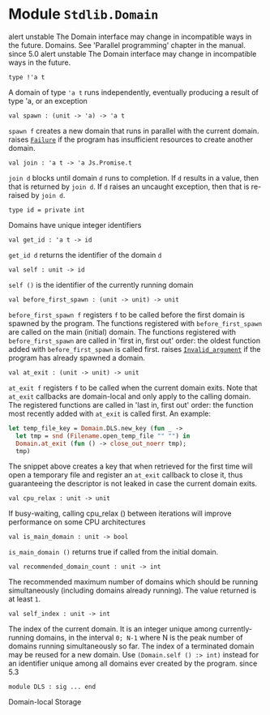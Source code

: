 # Module `Stdlib.Domain`
alert unstable The Domain interface may change in incompatible ways in the future.
Domains.
See 'Parallel programming' chapter in the manual.
since 5.0
alert unstable The Domain interface may change in incompatible ways in the future.
```
type !'a t
```
A domain of type `'a t` runs independently, eventually producing a result of type 'a, or an exception
```
val spawn : (unit -> 'a) -> 'a t
```
`spawn f` creates a new domain that runs in parallel with the current domain.
raises [`Failure`](./Stdlib.md#exception-Failure) if the program has insufficient resources to create another domain.
```
val join : 'a t -> 'a Js.Promise.t
```
`join d` blocks until domain `d` runs to completion. If `d` results in a value, then that is returned by `join d`. If `d` raises an uncaught exception, then that is re-raised by `join d`.
```
type id = private int
```
Domains have unique integer identifiers
```
val get_id : 'a t -> id
```
`get_id d` returns the identifier of the domain `d`
```
val self : unit -> id
```
`self ()` is the identifier of the currently running domain
```
val before_first_spawn : (unit -> unit) -> unit
```
`before_first_spawn f` registers `f` to be called before the first domain is spawned by the program. The functions registered with `before_first_spawn` are called on the main (initial) domain. The functions registered with `before_first_spawn` are called in 'first in, first out' order: the oldest function added with `before_first_spawn` is called first.
raises [`Invalid_argument`](./Stdlib.md#exception-Invalid_argument) if the program has already spawned a domain.
```
val at_exit : (unit -> unit) -> unit
```
`at_exit f` registers `f` to be called when the current domain exits. Note that `at_exit` callbacks are domain-local and only apply to the calling domain. The registered functions are called in 'last in, first out' order: the function most recently added with `at_exit` is called first. An example:
```ocaml
let temp_file_key = Domain.DLS.new_key (fun _ ->
  let tmp = snd (Filename.open_temp_file "" "") in
  Domain.at_exit (fun () -> close_out_noerr tmp);
  tmp)
```
The snippet above creates a key that when retrieved for the first time will open a temporary file and register an `at_exit` callback to close it, thus guaranteeing the descriptor is not leaked in case the current domain exits.
```
val cpu_relax : unit -> unit
```
If busy-waiting, calling cpu\_relax () between iterations will improve performance on some CPU architectures
```
val is_main_domain : unit -> bool
```
`is_main_domain ()` returns true if called from the initial domain.
```
val recommended_domain_count : unit -> int
```
The recommended maximum number of domains which should be running simultaneously (including domains already running).
The value returned is at least `1`.
```
val self_index : unit -> int
```
The index of the current domain. It is an integer unique among currently-running domains, in the interval `0; N-1` where N is the peak number of domains running simultaneously so far.
The index of a terminated domain may be reused for a new domain. Use `(Domain.self () :> int)` instead for an identifier unique among all domains ever created by the program.
since 5.3
```
module DLS : sig ... end
```
Domain-local Storage
